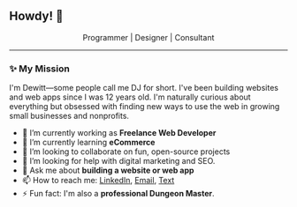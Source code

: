 ## Howdy! 🤠

<p align="center">
    Programmer | Designer | Consultant
</p>

---

### ✨ My Mission

I'm Dewitt—some people call me DJ for short. I've been building websites and web apps since I was 12 years old. I'm naturally curious about everything but obsessed with finding new ways to use the web in growing small businesses and nonprofits.


- 🔭 I’m currently working as **Freelance Web Developer**
- 🌱 I’m currently learning **eCommerce**
- 👯 I’m looking to collaborate on fun, open-source projects
- 🤔 I’m looking for help with digital marketing and SEO.
- 💬 Ask me about **building a website or web app**
- 📫 How to reach me: [LinkedIn](https://www.linkedin.com/in/dewittbuck/), [Email](mailto:dewitt@zerodaedal.us), [Text](tel:+12095024678)
- ⚡ Fun fact: I'm also a **professional Dungeon Master**.

